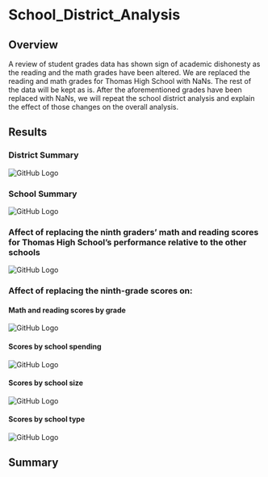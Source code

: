 # School_District_Analysis

## Overview
A review of student grades data has shown sign of academic dishonesty as the reading and the math grades have been altered. We are replaced the reading and math grades for Thomas High School with NaNs. The rest of the data will be kept as is. 
After the aforementioned grades have been replaced with NaNs, we will repeat the school district analysis and explain the effect of those changes on the overall analysis. 

## Results

### District Summary 
![GitHub Logo](/images/logo.png)
### School Summary 
![GitHub Logo](/images/logo.png)

### Affect of replacing the ninth graders’ math and reading scores for Thomas High School’s performance relative to the other schools
![GitHub Logo](/images/logo.png)

### Affect of replacing the ninth-grade scores on:
#### Math and reading scores by grade
![GitHub Logo](/images/logo.png)

#### Scores by school spending
![GitHub Logo](/images/logo.png)

#### Scores by school size
![GitHub Logo](/images/logo.png)

#### Scores by school type
![GitHub Logo](/images/logo.png)

## Summary
